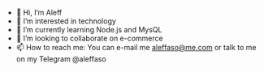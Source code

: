 - 👋 Hi, I’m Aleff
- 👀 I’m interested in technology
- 🌱 I’m currently learning Node.js and MysQL
- 💞️ I’m looking to collaborate on e-commerce
- 📫 How to reach me: You can e-mail me aleffaso@me.com or talk to me on my Telegram @aleffaso

<!---
aleffaso/aleffaso is a ✨ special ✨ repository because its `README.md` (this file) appears on your GitHub profile.
You can click the Preview link to take a look at your changes.
--->
